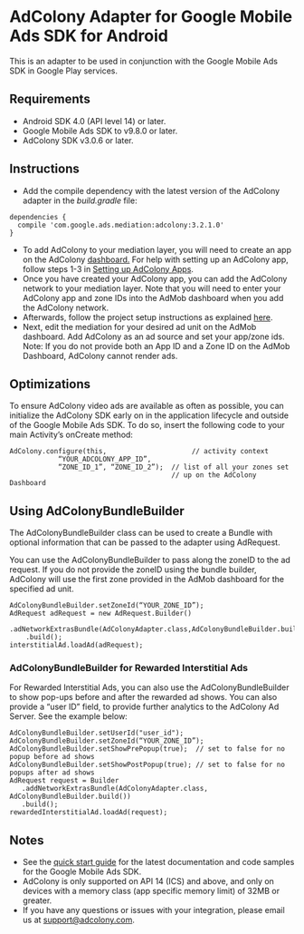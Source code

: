 # AdColony Adapter for Google Mobile Ads SDK for Android

This is an adapter to be used in conjunction with the Google Mobile Ads
SDK in Google Play services.

## Requirements
- Android SDK 4.0 (API level 14) or later.
- Google Mobile Ads SDK to v9.8.0 or later.
- AdColony SDK v3.0.6 or later.

## Instructions
- Add the compile dependency with the latest version of the AdColony adapter in the *build.gradle* file:
```
dependencies {
  compile 'com.google.ads.mediation:adcolony:3.2.1.0'
}
```
- To add AdColony to your mediation layer, you will need to create an app on the AdColony [dashboard.](https://clients.adcolony.com/apps) For help with setting up an AdColony app, follow steps 1-3 in [Setting up AdColony Apps](http://support.adcolony.com/customer/portal/articles/761987-setting-up-apps-zones).
- Once you have created your AdColony app, you can add the AdColony network to your mediation layer. Note that you will need to enter your AdColony app and zone IDs into the AdMob dashboard when you add the AdColony network.
- Afterwards, follow the project setup instructions as explained [here](https://github.com/AdColony/AdColony-Android-SDK-3/wiki/Project-Setup).
- Next, edit the mediation for your desired ad unit on the AdMob dashboard. Add AdColony as an ad source and set your app/zone ids. Note: If you do not provide both an App ID and a Zone ID on the AdMob Dashboard, AdColony cannot render ads.

## Optimizations
To ensure AdColony video ads are available as often as possible, you can initialize the AdColony SDK early on in the application lifecycle and outside of the Google Mobile Ads SDK. To do so, insert the following code to your main Activity’s onCreate method:
```
AdColony.configure(this,			         // activity context
            “YOUR_ADCOLONY_APP_ID”,
            “ZONE_ID_1”, “ZONE_ID_2”);	// list of all your zones set
                                        // up on the AdColony Dashboard
```

## Using AdColonyBundleBuilder
The AdColonyBundleBuilder class can be used to create a Bundle with optional information that can be passed to the adapter using AdRequest. 

You can use the AdColonyBundleBuilder to pass along the zoneID to the ad request. If you do not provide the zoneID using the bundle builder, AdColony will use the first zone provided in the AdMob dashboard for the specified ad unit.
```
AdColonyBundleBuilder.setZoneId(“YOUR_ZONE_ID”);
AdRequest adRequest = new AdRequest.Builder()
    .adNetworkExtrasBundle(AdColonyAdapter.class,AdColonyBundleBuilder.build())
    .build();
interstitialAd.loadAd(adRequest);
```

### AdColonyBundleBuilder for Rewarded Interstitial Ads
For Rewarded Interstitial Ads, you can also use the AdColonyBundleBuilder to show pop-ups before and after the rewarded ad shows. You can also provide a “user ID” field, to provide further analytics to the AdColony Ad Server. See the example below:
```
AdColonyBundleBuilder.setUserId("user_id");
AdColonyBundleBuilder.setZoneId(“YOUR_ZONE_ID”);
AdColonyBundleBuilder.setShowPrePopup(true);  // set to false for no popup before ad shows
AdColonyBundleBuilder.setShowPostPopup(true); // set to false for no popups after ad shows
AdRequest request = Builder
   .addNetworkExtrasBundle(AdColonyAdapter.class, AdColonyBundleBuilder.build())
   .build();
rewardedInterstitialAd.loadAd(request);
```

## Notes

- See the [quick start guide](https://firebase.google.com/docs/admob/android/quick-start)
for the latest documentation and code samples for the Google Mobile Ads SDK.
- AdColony is only supported on API 14 (ICS) and above, and only on devices with a memory class (app specific memory limit) of 32MB or greater.
- If you have any questions or issues with your integration, please email us at [support@adcolony.com](mailto:support@adcolony.com).

